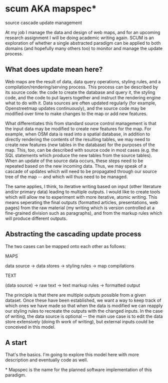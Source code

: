 scum AKA mapspec*
================

source cascade update management

At my job I manage the data and design of web maps, and for an upcoming research assignment I will be doing academic writing again. SCUM is an exploration of whether a single abstracted paradigm can be applied to both domains (and hopefully many others too) to monitor and manage the update process.

What does update mean here?
---------------------------

Web maps are the result of data, data query operations, styling rules, and a compilation/rendering/serving process. This process can be described by its source code: the code to create the database and query it, the styling code, and the code to put layers together and instruct the rendering engine what to do with it. Data sources are often updated regularly (for example, Openstreetmap updates continuously), and the source code may be modified over time to make changes to the map or add new features.

What differentiates this from standard source control management is that the input data may be modified to create new features for the map. For example, when OSM data is read into a spatial database, in addition to directly rendering the contents of the resulting tables, we may need to create new features (new tables in the database) for the purposes of the map. This, too, can be described with source code in most cases (e.g. the SQL statements which produce the new tables from the source tables). When an update of the source data occurs, these steps need to be repeated based on the new incoming data. Thus, we may speak of a cascade of updates which will need to be propagated through our source tree of the map -- and which will thus need to be managed.

The same applies, I think, to iterative writing based on input (other literature and/or primary data) leading to multiple outputs. I would like to create tools which will allow me to experiment with more iterative, atomic writing. This means seperating the final outputs (formatted articles, presentations, web pages) from the raw material (my writing which is version controlled at a fine-grained division such as paragraphs), and from the markup rules which will produce different outputs.

Abstracting the cascading update process
----------------------------------------

The two cases can be mapped onto each other as follows:

MAPS

data source     ->      data stores     ->      styling rules       ->      map compilations

TEXT

(data source)   ->      raw text        ->      text markup rules   ->      formatted output

The principle is that there are multiple outputs possible from a given dataset. Once these have been established, we want a way to keep track of which ones we have made so that when the data is modified we can reapply our styling rules to recreate the outputs with the changed inputs. In the case of writing, the data source is optional -- the main use case is to edit the data store extensively (doing th work of writing), but external inputs could be conceived in this model.

A start
-------

That's the basics. I'm going to explore this model here with more description and eventually code as well.

\* Mapspec is the name for the planned software implementation of this paradigm.
